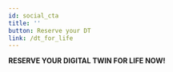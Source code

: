 ```yaml
---
id: social_cta
title: ''
button: Reserve your DT
link: /dt_for_life
---
```


**RESERVE YOUR DIGITAL TWIN FOR LIFE NOW!**
